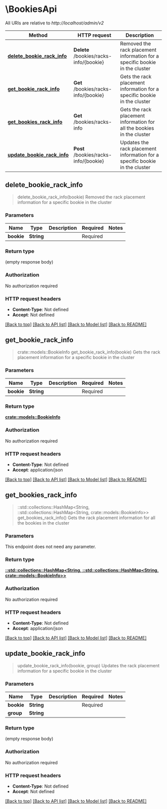 # \BookiesApi

All URIs are relative to *http://localhost/admin/v2*

Method | HTTP request | Description
------------- | ------------- | -------------
[**delete_bookie_rack_info**](BookiesApi.md#delete_bookie_rack_info) | **Delete** /bookies/racks-info/{bookie} | Removed the rack placement information for a specific bookie in the cluster
[**get_bookie_rack_info**](BookiesApi.md#get_bookie_rack_info) | **Get** /bookies/racks-info/{bookie} | Gets the rack placement information for a specific bookie in the cluster
[**get_bookies_rack_info**](BookiesApi.md#get_bookies_rack_info) | **Get** /bookies/racks-info | Gets the rack placement information for all the bookies in the cluster
[**update_bookie_rack_info**](BookiesApi.md#update_bookie_rack_info) | **Post** /bookies/racks-info/{bookie} | Updates the rack placement information for a specific bookie in the cluster



## delete_bookie_rack_info

> delete_bookie_rack_info(bookie)
Removed the rack placement information for a specific bookie in the cluster

### Parameters


Name | Type | Description  | Required | Notes
------------- | ------------- | ------------- | ------------- | -------------
**bookie** | **String** |  | Required | 

### Return type

 (empty response body)

### Authorization

No authorization required

### HTTP request headers

- **Content-Type**: Not defined
- **Accept**: Not defined

[[Back to top]](#) [[Back to API list]](../README.md#documentation-for-api-endpoints) [[Back to Model list]](../README.md#documentation-for-models) [[Back to README]](../README.md)


## get_bookie_rack_info

> crate::models::BookieInfo get_bookie_rack_info(bookie)
Gets the rack placement information for a specific bookie in the cluster

### Parameters


Name | Type | Description  | Required | Notes
------------- | ------------- | ------------- | ------------- | -------------
**bookie** | **String** |  | Required | 

### Return type

[**crate::models::BookieInfo**](BookieInfo.md)

### Authorization

No authorization required

### HTTP request headers

- **Content-Type**: Not defined
- **Accept**: application/json

[[Back to top]](#) [[Back to API list]](../README.md#documentation-for-api-endpoints) [[Back to Model list]](../README.md#documentation-for-models) [[Back to README]](../README.md)


## get_bookies_rack_info

> ::std::collections::HashMap<String, ::std::collections::HashMap<String, crate::models::BookieInfo>> get_bookies_rack_info()
Gets the rack placement information for all the bookies in the cluster

### Parameters

This endpoint does not need any parameter.

### Return type

[**::std::collections::HashMap<String, ::std::collections::HashMap<String, crate::models::BookieInfo>>**](map.md)

### Authorization

No authorization required

### HTTP request headers

- **Content-Type**: Not defined
- **Accept**: application/json

[[Back to top]](#) [[Back to API list]](../README.md#documentation-for-api-endpoints) [[Back to Model list]](../README.md#documentation-for-models) [[Back to README]](../README.md)


## update_bookie_rack_info

> update_bookie_rack_info(bookie, group)
Updates the rack placement information for a specific bookie in the cluster

### Parameters


Name | Type | Description  | Required | Notes
------------- | ------------- | ------------- | ------------- | -------------
**bookie** | **String** |  | Required | 
**group** | **String** |  |  | 

### Return type

 (empty response body)

### Authorization

No authorization required

### HTTP request headers

- **Content-Type**: Not defined
- **Accept**: Not defined

[[Back to top]](#) [[Back to API list]](../README.md#documentation-for-api-endpoints) [[Back to Model list]](../README.md#documentation-for-models) [[Back to README]](../README.md)

